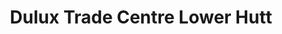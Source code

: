 ---
title: "Dulux Trade Centre Lower Hutt"
url: /hutt-central-lower-hutt/dulux-trade-centre-lower-hutt/
shop: paint
---